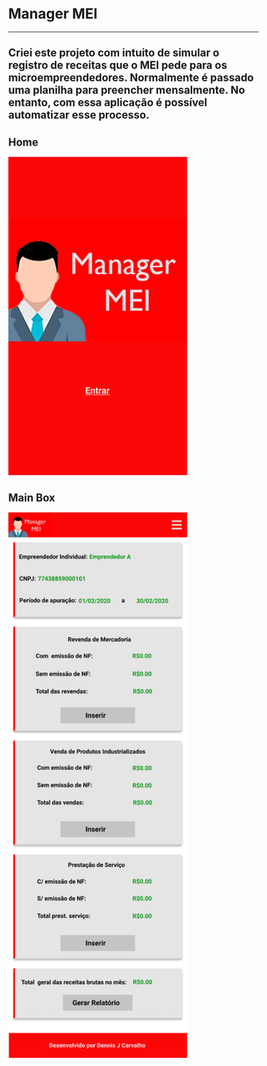# Manager MEI
------------------

Criei este projeto com intuito de simular o registro de receitas que o MEI pede para os microempreendedores. Normalmente é passado uma planilha para preencher mensalmente. No entanto, com essa aplicação é possível automatizar esse processo.
--------------------

## Home
<!--![Home](./src/assets/presentation/Home.png)-->
<img src="./src/assets/presentation/Home.png" width="360" height="640">

## Main Box
<img src="./src/assets/presentation/Main Box - Manager MEI.png" width="360" height="1097">
